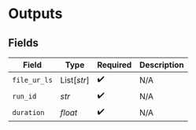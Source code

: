 # Outputs


## Fields

| Field              | Type               | Required           | Description        |
| ------------------ | ------------------ | ------------------ | ------------------ |
| `file_ur_ls`       | List[*str*]        | :heavy_check_mark: | N/A                |
| `run_id`           | *str*              | :heavy_check_mark: | N/A                |
| `duration`         | *float*            | :heavy_check_mark: | N/A                |